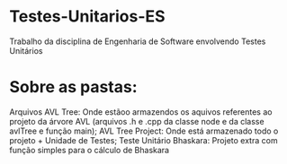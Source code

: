 # Testes-Unitarios-ES
Trabalho da disciplina de Engenharia de Software envolvendo Testes Unitários

# Sobre as pastas:
Arquivos AVL Tree: Onde estãoo armazendos os aquivos referentes ao projeto da árvore AVL (arquivos .h e .cpp da classe node e da classe avlTree e função main);
AVL Tree Project: Onde está armazenado todo o projeto + Unidade de Testes;
Teste Unitário Bhaskara: Projeto extra com função simples para o cálculo de Bhaskara
